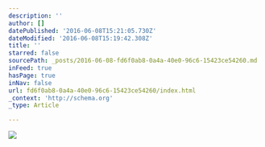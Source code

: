 ```yaml
---
description: ''
author: []
datePublished: '2016-06-08T15:21:05.730Z'
dateModified: '2016-06-08T15:19:42.308Z'
title: ''
starred: false
sourcePath: _posts/2016-06-08-fd6f0ab8-0a4a-40e0-96c6-15423ce54260.md
inFeed: true
hasPage: true
inNav: false
url: fd6f0ab8-0a4a-40e0-96c6-15423ce54260/index.html
_context: 'http://schema.org'
_type: Article

---
```

![](https://the-grid-user-content.s3-us-west-2.amazonaws.com/64d1dc17-a1a0-48f9-9414-897f59e0b07d.jpg)